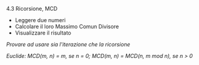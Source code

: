 4.3 Ricorsione, MCD

* Leggere due numeri
* Calcolare il loro Massimo Comun Divisore
* Visualizzare il risultato

_Provare ad usare sia l'iterazione che la ricorsione_

_Euclide: MCD(m, n) = m, se n = 0; MCD(m, n) = MCD(n, m mod n), se n > 0_
